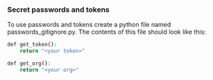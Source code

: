 ### Secret passwords and tokens

To use passwords and tokens create a python file named passwords_gitignore.py. The contents of this file should look like this:

```sh  
def get_token():
    return "<your token>"

def get_org():
    return "<your org>"
  ```